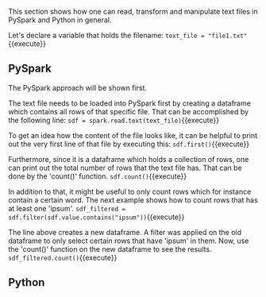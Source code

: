 This section shows how one can read, transform and manipulate text files in PySpark and Python in general.

Let's declare a variable that holds the filename:
`text_file = "file1.txt"`{{execute}}

## PySpark

The PySpark approach will be shown first.

The text file needs to be loaded into PySpark first by creating a dataframe which contains all rows of that specific file. That can be accomplished by the following line:
`sdf = spark.read.text(text_file)`{{execute}}

To get an idea how the content of the file looks like, it can be helpful to print out the very first line of that file by executing this:
`sdf.first()`{{execute}}

Furthermore, since it is a dataframe which holds a collection of rows, one can print out the total number of rows that the text file has. That can be done by the 'count()' function.
`sdf.count()`{{execute}}

In addition to that, it might be useful to only count rows which for instance contain a certain word. The next example shows how to count rows that has at least one 'ipsum'. 
`sdf_filtered = sdf.filter(sdf.value.contains("ipsum"))`{{execute}}

The line above creates a new dataframe. A filter was applied on the old dataframe to only select certain rows that have 'ipsum' in them. Now, use the 'count()' function on the new dataframe to see the results.
`sdf_filtered.count()`{{execute}}

## Python
